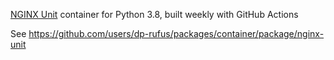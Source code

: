 [NGINX Unit](https://unit.nginx.org/) container for Python 3.8, built weekly with GitHub Actions

See https://github.com/users/dp-rufus/packages/container/package/nginx-unit
